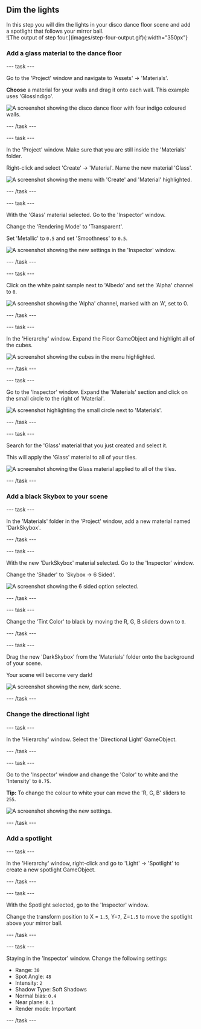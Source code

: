 ## Dim the lights

<div style="display: flex; flex-wrap: wrap">
<div style="flex-basis: 200px; flex-grow: 1; margin-right: 15px;">
In this step you will dim the lights in your disco dance floor scene and add a spotlight that follows your mirror ball. 
</div>
<div>
![The output of step four.](images/step-four-output.gif){:width="350px"}
</div>
</div>

### Add a glass material to the dance floor

--- task ---

Go to the 'Project' window and navigate to 'Assets' -> 'Materials'. 

**Choose** a material for your walls and drag it onto each wall. This example uses 'GlossIndigo'.

![A screenshot showing the disco dance floor with four indigo coloured walls.](images/indigo-walls.png)

--- /task ---

--- task ---

In the 'Project' window. Make sure that you are still inside the 'Materials' folder.

Right-click and select 'Create' -> 'Material'. Name the new material 'Glass'.

![A screenshot showing the menu with 'Create' and 'Material' highlighted.](images/create-material.png)

--- /task ---

--- task ---

With the 'Glass' material selected. Go to the 'Inspector' window.

Change the 'Rendering Mode' to 'Transparent'.

Set 'Metallic' to `0.5` and set 'Smoothness' to `0.5`.

![A screenshot showing the new settings in the 'Inspector' window.](images/glass-settings.png)

--- /task ---

--- task ---

Click on the white paint sample next to 'Albedo' and set the 'Alpha' channel to `0`.

![A screenshot showing the 'Alpha' channel, marked with an 'A', set to `0`.](images/alpha-0.png)

--- /task ---

--- task ---

In the 'Hierarchy' window. Expand the Floor GameObject and highlight all of the cubes.

![A screenshot showing the cubes in the menu highlighted.](images/cube-highlight.png)

--- /task ---

--- task ---

Go to the 'Inspector' window. Expand the 'Materials' section and click on the small circle to the right of 'Material'.

![A screenshot highlighting the small circle next to 'Materials'.](images/small-circle.png)

--- /task ---

--- task ---

Search for the 'Glass' material that you just created and select it.

This will apply the 'Glass' material to all of your tiles.

![A screenshot showing the Glass material applied to all of the tiles.](images/glass-tiles.png)

--- /task ---

### Add a black Skybox to your scene

--- task ---

In the 'Materials' folder in the 'Project' window, add a new material named 'DarkSkybox'.

--- /task ---

--- task ---

With the new 'DarkSkybox' material selected. Go to the 'Inspector' window.

Change the 'Shader' to 'Skybox -> 6 Sided'.

![A screenshot showing the 6 sided option selected.](images/6-sided.png)

--- /task ---

--- task ---

Change the 'Tint Color' to black by moving the R, G, B sliders down to `0`. 

--- /task ---

--- task ---

Drag the new 'DarkSkybox' from the 'Materials' folder onto the background of your scene. 

Your scene will become very dark!

![A screenshot showing the new, dark scene.](images/black-skybox.png)

--- /task ---

### Change the directional light

--- task ---

In the 'Hierarchy' window. Select the 'Directional Light' GameObject.

--- /task ---

--- task ---

Go to the 'Inspector' window and change the 'Color' to white and the 'Intensity' to `0.75`.

**Tip:** To change the colour to white your can move the 'R, G, B' sliders to `255`.

![A screenshot showing the new settings.](images/directional-light.png)

--- /task ---

### Add a spotlight

--- task ---

In the 'Hierarchy' window, right-click and go to 'Light' -> 'Spotlight' to create a new spotlight GameObject.

--- /task ---

--- task ---

With the Spotlight selected, go to the 'Inspector' window.

Change the transform position to X = `1.5`, Y=`7`, Z=`1.5` to move the spotlight above your mirror ball.

--- /task ---

--- task ---

Staying in the 'Inspector' window. Change the following settings:

+ Range: `30`
+ Spot Angle: `48`
+ Intensity: `2`
+ Shadow Type: Soft Shadows
+ Normal bias: `0.4`
+ Near plane: `0.1`
+ Render mode: Important

--- /task ---

